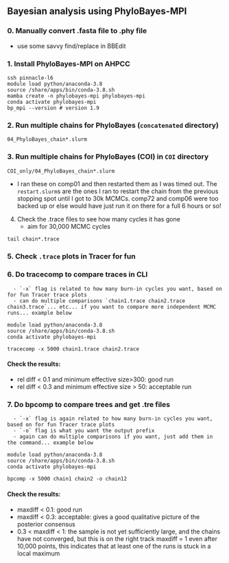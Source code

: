 ## Bayesian analysis using PhyloBayes-MPI


### 0. Manually convert .fasta file to .phy file
- use some savvy find/replace in BBEdit 

### 1. Install PhyloBayes-MPI on AHPCC
```
ssh pinnacle-l6
module load python/anaconda-3.8
source /share/apps/bin/conda-3.8.sh
mamba create -n phylobayes-mpi phylobayes-mpi
conda activate phylobayes-mpi
bp_mpi --version # version 1.9
```

### 2. Run multiple chains for PhyloBayes (`concatenated` directory)
`04_PhyloBayes_chain*.slurm` 

### 3. Run multiple chains for PhyloBayes (COI) in `COI` directory
`COI_only/04_PhyloBayes_chain*.slurm` 
   - I ran these on comp01 and then restarted them as I was timed out. The `restart.slurm`s are the ones I ran to restart the chain from the previous stopping spot until I got to 30k MCMCs. comp72 and comp06 were too backed up or else would have just run it on there for a full 6 hours or so!

4. Check the .trace files to see how many cycles it has gone
      - aim for 30,000 MCMC cycles

```
tail chain*.trace
```

### 5. Check  `.trace` plots in Tracer for fun

### 6. Do tracecomp to compare traces in CLI
      - `-x` flag is related to how many burn-in cycles you want, based on for fun Tracer trace plots
      - can do multiple comparisons `chain1.trace chain2.trace chain3.trace`... etc... if you want to compare more independent MCMC runs... example below

```
module load python/anaconda-3.8
source /share/apps/bin/conda-3.8.sh
conda activate phylobayes-mpi 

tracecomp -x 5000 chain1.trace chain2.trace
```

#### Check the results: 
   - rel diff < 0.1 and minimum effective size>300: good run
   - rel diff < 0.3 and minimum effective size > 50: acceptable run

### 7. Do bpcomp to compare trees and get .tre files
      - `-x` flag is again related to how many burn-in cycles you want, based on for fun Tracer trace plots
      - `-o` flag is what you want the output prefix
      - again can do multiple comparisons if you want, just add them in the command... example below

```
module load python/anaconda-3.8
source /share/apps/bin/conda-3.8.sh
conda activate phylobayes-mpi 

bpcomp -x 5000 chain1 chain2 -o chain12
```

#### Check the results:
   - maxdiff < 0.1: good run
   - maxdiff < 0.3: acceptable: gives a good qualitative picture of the posterior consensus
   - 0.3 < maxdiff < 1: the sample is not yet sufficiently large, and the chains have not converged, but this is on the right track
maxdiff = 1 even after 10,000 points, this indicates that at least one of the runs is stuck in a local maximum
